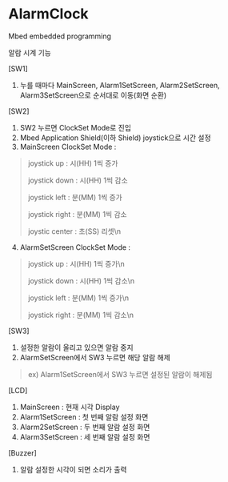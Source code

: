 # AlarmClock
Mbed embedded programming

알람 시계 기능 

[SW1]
1) 누를 때마다 MainScreen, Alarm1SetScreen, Alarm2SetScreen, Alarm3SetScreen으로 순서대로 이동(화면 순환)

[SW2]
1) SW2 누르면 ClockSet Mode로 진입
2) Mbed Application Shield(이하 Shield) joystick으로 시간 설정
3) MainScreen ClockSet Mode : 
> joystick up : 시(HH) 1씩 증가
> 
> joystick down : 시(HH) 1씩 감소
> 
> joystick left : 분(MM) 1씩 증가
> 
> joystick right : 분(MM) 1씩 감소
> 
> joystic center : 초(SS) 리셋\n
4) AlarmSetScreen ClockSet Mode : 
> joystick up : 시(HH) 1씩 증가\n
> 
> joystick down : 시(HH) 1씩 감소\n
> 
> joystick left : 분(MM) 1씩 증가\n
> 
> joystick right : 분(MM) 1씩 감소\n

[SW3] 
1) 설정한 알람이 울리고 있으면 알람 중지
2) AlarmSetScreen에서 SW3 누르면 해당 알람 해제
> ex) Alarm1SetScreen에서 SW3 누르면 설정된 알람이 해제됨

[LCD]
1) MainScreen : 현재 시각 Display
2) Alarm1SetScreen : 첫 번째 알람 설정 화면
3) Alarm2SetScreen : 두 번째 알람 설정 화면
4) Alarm3SetScreen : 세 번째 알람 설정 화면

[Buzzer]
1) 알람 설정한 시각이 되면 소리가 출력
